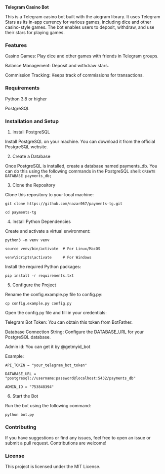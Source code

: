**Telegram Casino Bot**

This is a Telegram casino bot built with the aiogram library. It uses Telegram Stars as its in-app currency for various games, including dice and other casino-style games. The bot enables users to deposit, withdraw, and use their stars for playing games.

### Features

Casino Games: Play dice and other games with friends in Telegram groups.

Balance Management: Deposit and withdraw stars.

Commission Tracking: Keeps track of commissions for transactions.

### Requirements
Python 3.8 or higher

PostgreSQL

### Installation and Setup

1. Install PostgreSQL
   
Install PostgreSQL on your machine. You can download it from the official PostgreSQL website.

2. Create a Database

Once PostgreSQL is installed, create a database named payments_db. You can do this using the following commands in the PostgreSQL shell:
`CREATE DATABASE payments_db;`

3. Clone the Repository

Clone this repository to your local machine:

`git clone https://github.com/nazar067/payments-tg.git`

`cd payments-tg`

4. Install Python Dependencies

Create and activate a virtual environment:

`python3 -m venv venv`

`source venv/bin/activate  # For Linux/MacOS`

`venv\Scripts\activate     # For Windows`

Install the required Python packages:

`pip install -r requirements.txt`

5. Configure the Project

Rename the config.example.py file to config.py:

`cp config.example.py config.py`

Open the config.py file and fill in your credentials:

Telegram Bot Token: You can obtain this token from BotFather.

Database Connection String: Configure the DATABASE_URL for your PostgreSQL database.

Admin id: You can get it by @getmyid_bot

Example:

`API_TOKEN = "your_telegram_bot_token"`

`DATABASE_URL = "postgresql://username:password@localhost:5432/payments_db"`

`ADMIN_ID = "753848394"`

6. Start the Bot

Run the bot using the following command:

`python bot.py`

### Contributing
If you have suggestions or find any issues, feel free to open an issue or submit a pull request. Contributions are welcome!

### License
This project is licensed under the MIT License.
